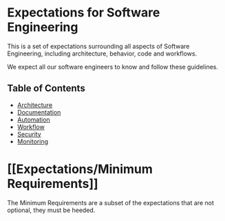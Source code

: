 # Expectations for Software Engineering

This is a set of expectations surrounding all aspects of Software Engineering,
including architecture, behavior, code and workflows.

We expect all our software engineers to know and follow these guidelines.

## Table of Contents

  - [Architecture](architecture.md)
  - [Documentation](documentation.md)
  - [Automation](automation.md)
  - [Workflow](workflow.md)
  - [Security](security.md)
  - [Monitoring](monitoring.md)

# [[Expectations/Minimum Requirements]]

The Minimum Requirements are a subset of the expectations that are not optional,
they must be heeded.
